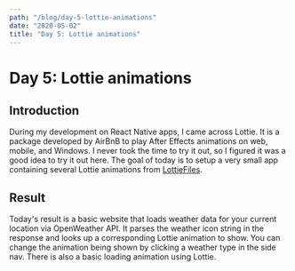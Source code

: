 ```yaml
---
path: "/blog/day-5-lottie-animations"
date: "2020-05-02"
title: "Day 5: Lottie animations"
---
```


# Day 5: Lottie animations

## Introduction

During my development on React Native apps, I came across Lottie. It is a package developed by AirBnB to play After Effects animations on web, mobile, and Windows. I never took the time to try it out, so I figured it was a good idea to try it out here. The goal of today is to setup a very small app containing several Lottie animations from [LottieFiles](https://lottiefiles.com/).

## Result

Today's result is a basic website that loads weather data for your current location via OpenWeather API. It parses the weather icon string in the response and looks up a corresponding Lottie animation to show. You can change the animation being shown by clicking a weather type in the side nav. There is also a basic loading animation using Lottie.
